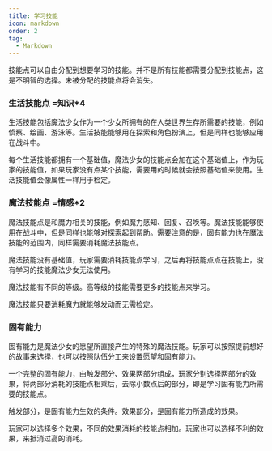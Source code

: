 ```yaml
---
title: 学习技能
icon: markdown
order: 2
tag:
  - Markdown
---
```

技能点可以自由分配到想要学习的技能。并不是所有技能都需要分配到技能点，这是不明智的选择。未被分配的技能点将会消失。

### 生活技能点 =知识*4

生活技能包括魔法少女作为一个少女所拥有的在人类世界生存所需要的技能，例如侦察、绘画、游泳等。生活技能能够用在探索和角色扮演上，但是同样也能够应用在战斗中。

每个生活技能都拥有一个基础值，魔法少女的技能点会加在这个基础值上，作为玩家的技能值，如果玩家没有点某个技能，需要用的时候就会按照基础值来使用。生活技能值会像属性一样用于检定。

### 魔法技能点 =情感*2

魔法技能点是和魔力相关的技能，例如魔力感知、回复、召唤等。魔法技能能够使用在战斗中，但是同样也能够对探索起到帮助。需要注意的是，固有能力也在魔法技能的范围内，同样需要消耗魔法技能点。

魔法技能没有基础值，玩家需要消耗技能点学习，之后再将技能点点在技能上，没有学习的技能魔法少女无法使用。

魔法技能有不同的等级。高等级的技能需要更多的技能点来学习。

魔法技能只要消耗魔力就能够发动而无需检定。

### 固有能力

固有能力是魔法少女的愿望所直接产生的特殊的魔法技能。玩家可以按照提前想好的故事来选择，也可以按照队伍分工来设置愿望和固有能力。

一个完整的固有能力，由触发部分、效果两部分组成，玩家分别选择两部分的效果，将两部分消耗的技能点相乘后，去除小数点后的部分，即是学习固有能力所需要的技能点。

触发部分，是固有能力生效的条件。效果部分，是固有能力所造成的效果。

玩家可以选择多个效果，不同的效果消耗的技能点相加。玩家也可以选择不利的效果，来抵消过高的消耗。